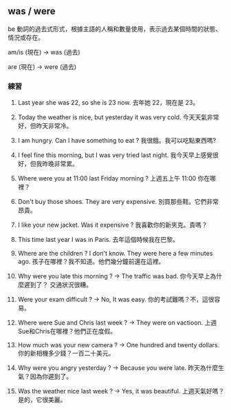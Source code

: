## was / were

 be 動詞的過去式形式，根據主語的人稱和數量使用，表示過去某個時間的狀態、情況或存在。

 am/is (現在) -> was (過去)

 are (現在) -> were (過去)


### 練習

1. Last year she was 22, so she is 23 now. 去年她 22，現在是 23。
2. Today the weather is nice, but yesterday it was very cold. 今天天氣非常好，但昨天非常冷。
3. I am hungry. Can I have something to eat ? 我很餓。我可以吃點東西嗎?
4. I feel fine this morning, but I was very tried last night. 我今天早上感覺很好，但我昨晚非常累。
5. Where were you at 11:00 last Friday morning ? 上週五上午 11:00 你在哪裡？
6. Don't buy those shoes. They are very expensive. 別買那些鞋。它們非常昂貴。
7. I like your new jacket. Was it expensive ? 我喜歡你的新夾克。貴嗎？
8. This time last year I was in Paris. 去年這個時候我在巴黎。
9. Where are the children ? I don't know. They were here a few minutes ago. 孩子在哪裡？我不知道。他們幾分鐘前還在這裡。


1. Why were you late this morning ? -> The traffic was bad. 你今天早上為什麼遲到了？ 交通狀況很糟。
2. Were your exam difficult ? -> No, It was easy. 你的考試難嗎？不，這很容易。
3. Where were Sue and Chris last week ? -> They were on vactioon. 上週Sue和Chris在哪裡？他們正在度假。
4. How much was your new camera ? -> One hundred and twenty dollars. 你的新相機多少錢？一百二十美元。
5. Why were you angry yesterday ? -> Because you were late. 昨天為什麼生氣？因為你遲到了。
6. Was the weather nice last week ? -> Yes, it was beautiful. 上週天氣好嗎？是的，它很美麗。
    
